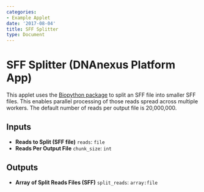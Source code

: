 ```yaml
---
categories:
- Example Applet
date: '2017-08-04'
title: SFF Splitter
type: Document
---
```


# SFF Splitter (DNAnexus Platform App)

This applet uses the [Biopython package](https://github.com/biopython/biopython) to split an SFF file into smaller SFF files.  This enables parallel processing of those reads spread across multiple workers.  The default number of reads per output file is 20,000,000.

## Inputs

* **Reads to Split (SFF file)** ``reads``: ``file``
* **Reads Per Output File** ``chunk_size``: ``int``

## Outputs

* **Array of Split Reads Files (SFF)** ``split_reads``: ``array:file``
